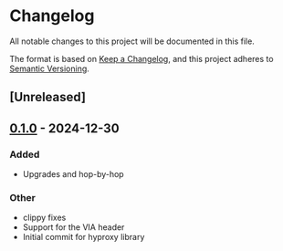 # Changelog

All notable changes to this project will be documented in this file.

The format is based on [Keep a Changelog](https://keepachangelog.com/en/1.0.0/),
and this project adheres to [Semantic Versioning](https://semver.org/spec/v2.0.0.html).

## [Unreleased]

## [0.1.0](https://github.com/alexrudy/hyproxy/releases/tag/v0.1.0) - 2024-12-30

### Added

- Upgrades and hop-by-hop

### Other

- clippy fixes
- Support for the VIA header
- Initial commit for hyproxy library
